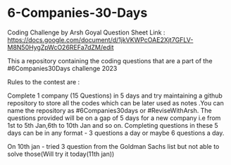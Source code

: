 # 6-Companies-30-Days

Coding Challenge by Arsh Goyal  Question Sheet Link : https://docs.google.com/document/d/1jkVKWPcOAE2Xjt7GFLV-M8N50HygZpWcO26REFa7dZM/edit

This a repository containing the coding questions that are a part of the #6Companies30Days challenge 2023

Rules to the contest are :

Complete 1 company (15 Questions) in 5 days and try maintaining a github repository to store all the codes which can be later used as notes .You can name the repository as #6Companies30days or #ReviseWithArsh.
The questions provided will be on a gap of 5 days for a new company i.e from 1st to 5th Jan,6th to 10th Jan and so on.
Completing questions in these 5 days can be in any format - 3 questions a day or maybe 6 questions a day.


On 10th jan -   tried 3 question from the Goldman Sachs list but not able to solve those(Will try it today(11th jan))
